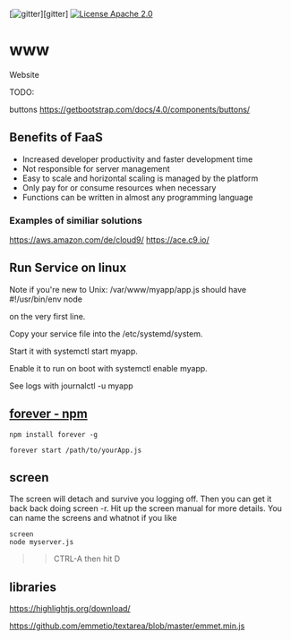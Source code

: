 [![gitter](https://badges.gitter.im/Join%20Chat.svg)][gitter]
[![License Apache 2.0](https://img.shields.io/badge/License-Apache%202.0-blue.svg?style=true)](http://www.apache.org/licenses/LICENSE-2.0)

# www
Website


TODO:

buttons
https://getbootstrap.com/docs/4.0/components/buttons/

## Benefits of FaaS

+ Increased developer productivity and faster development time
+ Not responsible for server management
+ Easy to scale and horizontal scaling is managed by the platform
+ Only pay for or consume resources when necessary
+ Functions can be written in almost any programming language

### Examples of similiar solutions
https://aws.amazon.com/de/cloud9/
https://ace.c9.io/

## Run Service on linux

Note if you're new to Unix: 
/var/www/myapp/app.js should have 
#!/usr/bin/env node
 
on the very first line.

Copy your service file into the /etc/systemd/system.

Start it with systemctl start myapp.

Enable it to run on boot with systemctl enable myapp.

See logs with journalctl -u myapp


## [forever - npm](https://www.npmjs.com/package/forever)

    npm install forever -g

    forever start /path/to/yourApp.js


## screen
The screen will detach and survive you logging off. Then you can get it back back doing screen -r. Hit up the screen manual for more details. You can name the screens and whatnot if you like

    screen
    node myserver.js
    
>>CTRL-A then hit D


## libraries
https://highlightjs.org/download/


https://github.com/emmetio/textarea/blob/master/emmet.min.js
